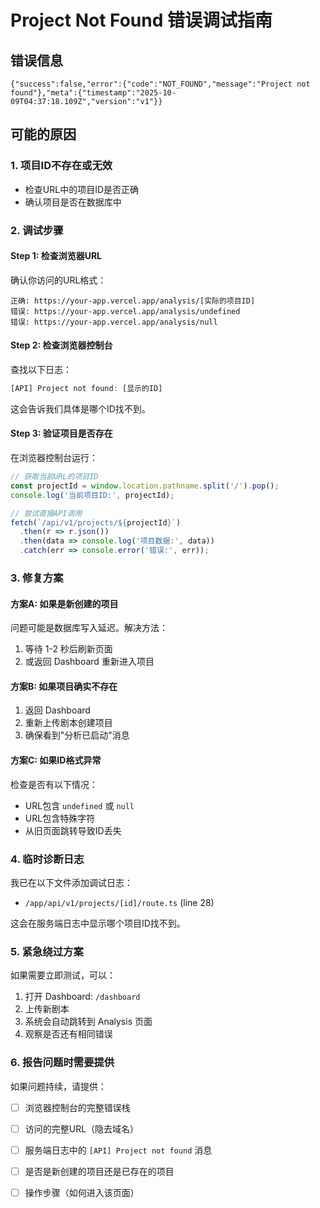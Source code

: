 # Project Not Found 错误调试指南

## 错误信息
```
{"success":false,"error":{"code":"NOT_FOUND","message":"Project not found"},"meta":{"timestamp":"2025-10-09T04:37:18.109Z","version":"v1"}}
```

## 可能的原因

### 1. 项目ID不存在或无效
- 检查URL中的项目ID是否正确
- 确认项目是否在数据库中

### 2. 调试步骤

#### Step 1: 检查浏览器URL
确认你访问的URL格式：
```
正确: https://your-app.vercel.app/analysis/[实际的项目ID]
错误: https://your-app.vercel.app/analysis/undefined
错误: https://your-app.vercel.app/analysis/null
```

#### Step 2: 检查浏览器控制台
查找以下日志：
```javascript
[API] Project not found: [显示的ID]
```

这会告诉我们具体是哪个ID找不到。

#### Step 3: 验证项目是否存在
在浏览器控制台运行：
```javascript
// 获取当前URL的项目ID
const projectId = window.location.pathname.split('/').pop();
console.log('当前项目ID:', projectId);

// 尝试直接API调用
fetch(`/api/v1/projects/${projectId}`)
  .then(r => r.json())
  .then(data => console.log('项目数据:', data))
  .catch(err => console.error('错误:', err));
```

### 3. 修复方案

#### 方案A: 如果是新创建的项目
问题可能是数据库写入延迟。解决方法：
1. 等待 1-2 秒后刷新页面
2. 或返回 Dashboard 重新进入项目

#### 方案B: 如果项目确实不存在
1. 返回 Dashboard
2. 重新上传剧本创建项目
3. 确保看到"分析已启动"消息

#### 方案C: 如果ID格式异常
检查是否有以下情况：
- URL包含 `undefined` 或 `null`
- URL包含特殊字符
- 从旧页面跳转导致ID丢失

### 4. 临时诊断日志

我已在以下文件添加调试日志：
- `/app/api/v1/projects/[id]/route.ts` (line 28)

这会在服务端日志中显示哪个项目ID找不到。

### 5. 紧急绕过方案

如果需要立即测试，可以：
1. 打开 Dashboard: `/dashboard`
2. 上传新剧本
3. 系统会自动跳转到 Analysis 页面
4. 观察是否还有相同错误

### 6. 报告问题时需要提供

如果问题持续，请提供：
- [ ] 浏览器控制台的完整错误栈
- [ ] 访问的完整URL（隐去域名）
- [ ] 服务端日志中的 `[API] Project not found` 消息
- [ ] 是否是新创建的项目还是已存在的项目
- [ ] 操作步骤（如何进入该页面）

